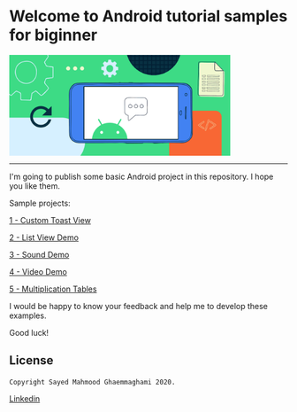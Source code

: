 # Welcome to Android tutorial samples for biginner

<img width="400"  alt="Android tutorial samples for biginner" align="middle" src="./readmeImage.png" />
<hr>
I'm going to publish some basic Android project in this repository. I hope you like them.

Sample projects:

[1 - Custom Toast View](https://github.com/mahmood-ghaem/AndroidTutorialSamples_Biginner/wiki/01-Custom-Toast-View)

[2 - List View Demo](https://github.com/mahmood-ghaem/AndroidTutorialSamples_Biginner/wiki/02-List-View-Demo)

[3 - Sound Demo](https://github.com/mahmood-ghaem/AndroidTutorialSamples_Biginner/wiki/03-Sound-Demo)

[4 - Video Demo](https://github.com/mahmood-ghaem/AndroidTutorialSamples_Biginner/wiki/04-Video-Demo)

[5 - Multiplication Tables](https://github.com/mahmood-ghaem/AndroidTutorialSamples_Biginner/wiki/05-Multiplication-Tables)



I would be happy to know your feedback and help me to develop these examples.

Good luck!







## License
```
Copyright Sayed Mahmood Ghaemmaghami 2020.
```
[Linkedin](https://www.linkedin.com/in/mahmood-ghaemmaghami)
